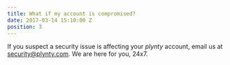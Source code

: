 ```yaml
---
title: What if my account is compromised?
date: 2017-03-14 15:10:00 Z
position: 3
---
```


If you suspect a security issue is affecting your *plynty* account, email us at [security@plynty.com](mailto:security@plynty.com). We are here for you, 24x7.
